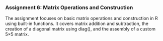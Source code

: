 ### Assignment 6: Matrix Operations and Construction ###

The assignment focuses on basic matrix operations and construction in R using built-in functions. It covers matrix addition and subtraction, the creation of a diagonal matrix using diag(), and the assembly of a custom 5×5 matrix. 
